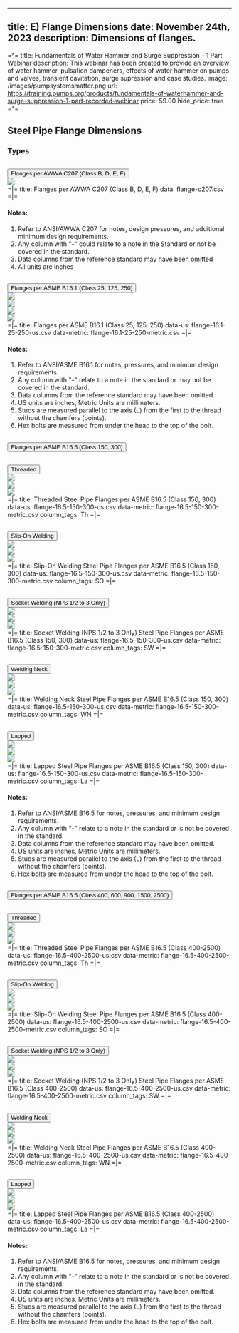 -----
title: E) Flange Dimensions
date: November 24th, 2023
description: Dimensions of flanges.
-----

=^=
title: Fundamentals of Water Hammer and Surge Suppression - 1 Part Webinar
description: This webinar has been created to provide an overview of water hammer, pulsation dampeners, effects of water hammer on pumps and valves, transient cavitation, surge supression and case studies.
image: /images/pumpsystemsmatter.png
url: https://training.pumps.org/products/fundamentals-of-waterhammer-and-surge-suppression-1-part-recorded-webinar
price: 59.00
hide_price: true
=^=

## Steel Pipe Flange Dimensions

### Types
<div class="accordion" id="accordionPanelsStayOpenExample">
    <div class="accordion-item mt-2 blue-accordion" >
        <h2 class="accordion-header" id="headingOne" style="margin-bottom:0">
        <button class="accordion-button collapsed" type="button" data-bs-toggle="collapse"
            data-bs-target="#panelsStayOpen-collapseOne" aria-expanded="false">
            Flanges per AWWA C207 (Class B, D, E, F)
        </button>
        </h2>
        <div id="panelsStayOpen-collapseOne" class="accordion-collapse collapse" aria-labelledby="headingOne">
            <div class="accordion-body">
                <div class="row">
                    <div class="col-6"><img src="./images/flange-c207.png "></div>
                </div>
                <div style="padding:0">
                    =|=
                    title: Flanges per AWWA C207 (Class B, D, E, F)
                    data: flange-c207.csv
                    =|=
                    <h4>Notes:</h4>
                    <ol type="1">
                    <li>Refer to ANSI/AWWA C207 for notes, design pressures, and additional minimum design requirements. </li>
                    <li>Any column with "-" could relate to a note in the Standard or not be covered in the standard.</li>
                    <li>Data columns from the reference standard may have been omitted</li>
                    <li>All units are inches</li>
                    </ol>
                </div>
            </div>
        </div> 
    </div> 
    <div class="accordion-item mt-2  blue-accordion" >
        <h2 class="accordion-header" id="headingOne-2" style="margin-bottom:0">
        <button class="accordion-button collapsed" type="button" data-bs-toggle="collapse"
            data-bs-target="#panelsStayOpen-collapseOne-2" aria-expanded="false">
            Flanges per ASME B16.1 (Class 25, 125, 250)
        </button>
        </h2>
        <div id="panelsStayOpen-collapseOne-2" class="accordion-collapse collapse" aria-labelledby="headingOne-2">
            <div class="accordion-body">
                <div class="row">
                    <div class="col-6"><img src="./images/flange-16.1-1.png "></div>
                    <div class="col-6"><img src="./images/flange-16.1-2.png "></div>
                </div>
                <div class="row">
                    <div class="col-6"><img src="./images/flange-hexbolt-threaded.png "></div>
                    <div class="col-6"><img src="./images/flange-stud-threaded.png "></div>
                </div>
                <div style="padding:0">
                    =|=
                    title: Flanges per ASME B16.1 (Class 25, 125, 250)
                    data-us: flange-16.1-25-250-us.csv
                    data-metric: flange-16.1-25-250-metric.csv
                    =|=
                    <h4>Notes:</h4>
                    <ol type="1">
                    <li>Refer to ANSI/ASME B16.1 for notes, pressures, and minimum design requirements. </li>
                    <li>Any column with "-" relate to a note in the standard or may not be covered in the standard.</li>
                    <li>Data columns from the reference standard may have been omitted.</li>
                    <li>US units are inches, Metric Units are millimeters.</li>
                    <li>Studs are measured parallel to the axis (L) from the first to the thread without the chamfers (points). </li>
                    <li>Hex bolts are measured from under the head to the top of the bolt.</li>
                    </ol>
                </div>
            </div>
        </div> 
    </div>  
    <div class="accordion-item mt-2 blue-accordion" >
        <h2 class="accordion-header" id="headingOne-3" style="margin-bottom:0">
        <button class="accordion-button collapsed" type="button" data-bs-toggle="collapse"
            data-bs-target="#panelsStayOpen-collapseOne-3" aria-expanded="false">
            Flanges per ASME B16.5 (Class 150, 300)
        </button>
        </h2>
        <div id="panelsStayOpen-collapseOne-3" class="accordion-collapse collapse" aria-labelledby="headingOne-3">
            <div class="accordion-body">
                <div class="accordion" id="flanges-150-300">
                    <div class="accordion-item mt-2 green-accordion">
                        <h2 class="accordion-header" id="flanges-threaded-header" style="margin-bottom:0">
                        <button class="accordion-button collapsed" type="button" data-bs-toggle="collapse"
                            data-bs-target="#flanges-threaded" aria-expanded="false">
                            Threaded
                        </button>
                        </h2>
                        <div id="flanges-threaded" class="accordion-collapse collapse" aria-labelledby="flanges-threaded-header">
                            <div class="accordion-body">
                                <div class="row">
                                    <div class="col-6"><img src="./images/flange-16.5-threaded.png" style="max-height:150px"></div>
                                </div>
                                <div class="row">
                                    <div class="col-6"><img src="./images/flange-hexbolt-threaded.png "></div>
                                    <div class="col-6"><img src="./images/flange-stud-threaded.png "></div>
                                </div>
                                <div>
                                    =|=
                                    title: Threaded Steel Pipe Flanges per ASME B16.5 (Class 150, 300)
                                    data-us: flange-16.5-150-300-us.csv
                                    data-metric: flange-16.5-150-300-metric.csv
                                    column_tags: Th
                                    =|=
                                </div>
                            </div>
                        </div>
                    </div>
                    <div class="accordion-item mt-2 green-accordion">
                        <h2 class="accordion-header" id="flanges-slipon-header" style="margin-bottom:0">
                        <button class="accordion-button collapsed" type="button" data-bs-toggle="collapse"
                            data-bs-target="#flanges-slipon" aria-expanded="false">
                            Slip-On Welding
                        </button>
                        </h2>
                        <div id="flanges-slipon" class="accordion-collapse collapse" aria-labelledby="flanges-slipon-header">
                            <div class="accordion-body">
                                <div class="row">
                                    <div class="col-6"><img src="./images/flange-16.5-slipon-welding.png" style="max-height:150px"></div>
                                </div>
                                <div class="row">
                                    <div class="col-6"><img src="./images/flange-hexbolt-threaded.png "></div>
                                    <div class="col-6"><img src="./images/flange-stud-threaded.png "></div>
                                </div>
                                <div style="padding:0">
                                    =|=
                                    title: Slip-On Welding Steel Pipe Flanges per ASME B16.5 (Class 150, 300)
                                    data-us: flange-16.5-150-300-us.csv
                                    data-metric: flange-16.5-150-300-metric.csv
                                    column_tags: SO
                                    =|=
                                </div>
                            </div>
                        </div>
                    </div>
                    <div class="accordion-item mt-2 green-accordion">
                        <h2 class="accordion-header" id="flanges-socket-weld-header" style="margin-bottom:0">
                        <button class="accordion-button collapsed" type="button" data-bs-toggle="collapse"
                            data-bs-target="#flanges-socket-weld" aria-expanded="false">
                            Socket Welding (NPS 1/2 to 3 Only)
                        </button>
                        </h2>
                        <div id="flanges-socket-weld" class="accordion-collapse collapse" aria-labelledby="flanges-socket-weld-header">
                            <div class="accordion-body">
                                <div class="row">
                                    <div class="col-6"><img src="./images/flange-16.5-socket-welded.png" style="max-height:150px"></div>
                                </div>
                                <div class="row">
                                    <div class="col-6"><img src="./images/flange-hexbolt-threaded.png "></div>
                                    <div class="col-6"><img src="./images/flange-stud-threaded.png "></div>
                                </div>
                                <div style="padding:0">
                                    =|=
                                    title: Socket Welding (NPS 1/2 to 3 Only) Steel Pipe Flanges per ASME B16.5 (Class 150, 300)
                                    data-us: flange-16.5-150-300-us.csv
                                    data-metric: flange-16.5-150-300-metric.csv
                                    column_tags: SW
                                    =|=
                                </div>
                            </div>
                        </div>
                    </div>
                    <div class="accordion-item mt-2 green-accordion">
                        <h2 class="accordion-header" id="flanges-welding-neck-header" style="margin-bottom:0">
                        <button class="accordion-button collapsed" type="button" data-bs-toggle="collapse"
                            data-bs-target="#flanges-welding-neck" aria-expanded="false">
                            Welding Neck
                        </button>
                        </h2>
                        <div id="flanges-welding-neck" class="accordion-collapse collapse" aria-labelledby="flanges-welding-neck-header">
                            <div class="accordion-body">
                                <div class="row">
                                    <div class="col-6"><img src="./images/flange-16.5-welding-neck.png" style="max-height:150px"></div>
                                </div>
                                <div class="row">
                                    <div class="col-6"><img src="./images/flange-hexbolt-threaded.png "></div>
                                    <div class="col-6"><img src="./images/flange-stud-threaded.png "></div>
                                </div>
                                <div style="padding:0">
                                    =|=
                                    title: Welding Neck Steel Pipe Flanges per ASME B16.5 (Class 150, 300)
                                    data-us: flange-16.5-150-300-us.csv
                                    data-metric: flange-16.5-150-300-metric.csv
                                    column_tags: WN
                                    =|=
                                </div>
                            </div>
                        </div>
                    </div>
                    <div class="accordion-item mt-2 green-accordion">
                        <h2 class="accordion-header" id="flanges-lapped-header" style="margin-bottom:0">
                        <button class="accordion-button collapsed" type="button" data-bs-toggle="collapse"
                            data-bs-target="#flanges-lapped" aria-expanded="false">
                            Lapped
                        </button>
                        </h2>
                        <div id="flanges-lapped" class="accordion-collapse collapse" aria-labelledby="flanges-lapped-header">
                            <div class="accordion-body">
                                <div class="row">
                                    <div class="col-6"><img src="./images/flange-16.5-lapped.png" style="max-height:150px"></div>
                                </div>
                                <div class="row">
                                    <div class="col-6"><img src="./images/flange-hexbolt-threaded.png "></div>
                                    <div class="col-6"><img src="./images/flange-stud-threaded.png "></div>
                                </div>
                                <div style="padding:0">
                                    =|=
                                    title: Lapped Steel Pipe Flanges per ASME B16.5 (Class 150, 300)
                                    data-us: flange-16.5-150-300-us.csv
                                    data-metric: flange-16.5-150-300-metric.csv
                                    column_tags: La
                                    =|=
                                </div>
                            </div>
                        </div>
                    </div>
                    <div class="mt-2">
                        <h4>Notes:</h4>
                        <ol type="1">
                            <li>Refer to ANSI/ASME B16.5 for notes, pressures, and minimum design requirements. </li>
                            <li>Any column with "-" relate to a note in the standard or is not be covered in the standard.</li>
                            <li>Data columns from the reference standard may have been omitted.</li>
                            <li>US units are inches, Metric Units are millimeters.</li>
                            <li>Studs are measured parallel to the axis (L) from the first to the thread without the chamfers (points).</li>
                            <li>Hex bolts are measured from under the head to the top of the bolt.</li>
                        </ol>
                    </div>
                </div>
            </div>
        </div> 
    </div>  
    <div class="accordion-item mt-2 blue-accordion" >
        <h2 class="accordion-header" id="headingOne-4" style="margin-bottom:0">
        <button class="accordion-button collapsed" type="button" data-bs-toggle="collapse"
            data-bs-target="#panelsStayOpen-collapseOne-4" aria-expanded="false">
            Flanges per ASME B16.5 (Class 400, 600, 900, 1500, 2500)
        </button>
        </h2>
        <div id="panelsStayOpen-collapseOne-4" class="accordion-collapse collapse" aria-labelledby="headingOne-4">
            <div class="accordion-body">
                <div class="accordion" id="flanges-400-2500">
                    <div class="accordion-item mt-2 green-accordion">
                        <h2 class="accordion-header" id="flanges-400-threaded-header" style="margin-bottom:0">
                        <button class="accordion-button collapsed" type="button" data-bs-toggle="collapse"
                            data-bs-target="#flanges-400-threaded" aria-expanded="false">
                            Threaded
                        </button>
                        </h2>
                        <div id="flanges-400-threaded" class="accordion-collapse collapse" aria-labelledby="flanges-400-threaded-header">
                            <div class="accordion-body">
                                <div class="row">
                                    <div class="col-6"><img src="./images/flange-16.5-threaded.png" style="max-height:150px"></div>
                                </div>
                                <div class="row">
                                    <div class="col-6"><img src="./images/flange-hexbolt-threaded.png "></div>
                                    <div class="col-6"><img src="./images/flange-stud-threaded.png "></div>
                                </div>
                                <div>
                                    =|=
                                    title: Threaded Steel Pipe Flanges per ASME B16.5 (Class 400-2500)
                                    data-us: flange-16.5-400-2500-us.csv
                                    data-metric: flange-16.5-400-2500-metric.csv
                                    column_tags: Th
                                    =|=
                                </div>
                            </div>
                        </div>
                    </div>
                    <div class="accordion-item mt-2 green-accordion">
                        <h2 class="accordion-header" id="flanges-400-slipon-header" style="margin-bottom:0">
                        <button class="accordion-button collapsed" type="button" data-bs-toggle="collapse"
                            data-bs-target="#flanges-400-slipon" aria-expanded="false">
                            Slip-On Welding
                        </button>
                        </h2>
                        <div id="flanges-400-slipon" class="accordion-collapse collapse" aria-labelledby="flanges-400-slipon-header">
                            <div class="accordion-body">
                                <div class="row">
                                    <div class="col-6"><img src="./images/flange-16.5-slipon-welding.png" style="max-height:150px"></div>
                                </div>
                                <div class="row">
                                    <div class="col-6"><img src="./images/flange-hexbolt-threaded.png "></div>
                                    <div class="col-6"><img src="./images/flange-stud-threaded.png "></div>
                                </div>
                                <div style="padding:0">
                                    =|=
                                    title: Slip-On Welding Steel Pipe Flanges per ASME B16.5 (Class 400-2500)
                                    data-us: flange-16.5-400-2500-us.csv
                                    data-metric: flange-16.5-400-2500-metric.csv
                                    column_tags: SO
                                    =|=
                                </div>
                            </div>
                        </div>
                    </div>
                    <div class="accordion-item mt-2 green-accordion">
                        <h2 class="accordion-header" id="flanges-400-socket-weld-header" style="margin-bottom:0">
                        <button class="accordion-button collapsed" type="button" data-bs-toggle="collapse"
                            data-bs-target="#flanges-400-socket-weld" aria-expanded="false">
                            Socket Welding (NPS 1/2 to 3 Only)
                        </button>
                        </h2>
                        <div id="flanges-400-socket-weld" class="accordion-collapse collapse" aria-labelledby="flanges-400-socket-weld-header">
                            <div class="accordion-body">
                                <div class="row">
                                    <div class="col-6"><img src="./images/flange-16.5-socket-welded.png" style="max-height:150px"></div>
                                </div>
                                <div class="row">
                                    <div class="col-6"><img src="./images/flange-hexbolt-threaded.png "></div>
                                    <div class="col-6"><img src="./images/flange-stud-threaded.png "></div>
                                </div>
                                <div style="padding:0">
                                    =|=
                                    title: Socket Welding (NPS 1/2 to 3 Only) Steel Pipe Flanges per ASME B16.5 (Class 400-2500)
                                    data-us: flange-16.5-400-2500-us.csv
                                    data-metric: flange-16.5-400-2500-metric.csv
                                    column_tags: SW
                                    =|=
                                </div>
                            </div>
                        </div>
                    </div>
                    <div class="accordion-item mt-2 green-accordion">
                        <h2 class="accordion-header" id="flanges-400-welding-neck-header" style="margin-bottom:0">
                        <button class="accordion-button collapsed" type="button" data-bs-toggle="collapse"
                            data-bs-target="#flanges-400-welding-neck" aria-expanded="false">
                            Welding Neck
                        </button>
                        </h2>
                        <div id="flanges-400-welding-neck" class="accordion-collapse collapse" aria-labelledby="flanges-400-welding-neck-header">
                            <div class="accordion-body">
                                <div class="row">
                                    <div class="col-6"><img src="./images/flange-16.5-welding-neck.png" style="max-height:150px"></div>
                                </div>
                                <div class="row">
                                    <div class="col-6"><img src="./images/flange-hexbolt-threaded.png "></div>
                                    <div class="col-6"><img src="./images/flange-stud-threaded.png "></div>
                                </div>
                                <div style="padding:0">
                                    =|=
                                    title: Welding Neck Steel Pipe Flanges per ASME B16.5 (Class 400-2500)
                                    data-us: flange-16.5-400-2500-us.csv
                                    data-metric: flange-16.5-400-2500-metric.csv
                                    column_tags: WN
                                    =|=
                                </div>
                            </div>
                        </div>
                    </div>
                    <div class="accordion-item mt-2 green-accordion">
                        <h2 class="accordion-header" id="flanges-400-lapped-header" style="margin-bottom:0">
                        <button class="accordion-button collapsed" type="button" data-bs-toggle="collapse"
                            data-bs-target="#flanges-400-lapped" aria-expanded="false">
                            Lapped
                        </button>
                        </h2>
                        <div id="flanges-400-lapped" class="accordion-collapse collapse" aria-labelledby="flanges-400-lapped-header">
                            <div class="accordion-body">
                                <div class="row">
                                    <div class="col-6"><img src="./images/flange-16.5-lapped.png" style="max-height:150px"></div>
                                </div>
                                <div class="row">
                                    <div class="col-6"><img src="./images/flange-hexbolt-threaded.png "></div>
                                    <div class="col-6"><img src="./images/flange-stud-threaded.png "></div>
                                </div>
                                <div style="padding:0">
                                    =|=
                                    title: Lapped Steel Pipe Flanges per ASME B16.5 (Class 400-2500)
                                    data-us: flange-16.5-400-2500-us.csv
                                    data-metric: flange-16.5-400-2500-metric.csv
                                    column_tags: La
                                    =|=
                                </div>
                            </div>
                        </div>
                    </div>
                    <div class="mt-2">
                        <h4>Notes:</h4>
                        <ol type="1">
                            <li>Refer to ANSI/ASME B16.5 for notes, pressures, and minimum design requirements. </li>
                            <li>Any column with "-" relate to a note in the standard or is not be covered in the standard.</li>
                            <li>Data columns from the reference standard may have been omitted.</li>
                            <li>US units are inches, Metric Units are millimeters.</li>
                            <li>Studs are measured parallel to the axis (L) from the first to the thread without the chamfers (points).</li>
                            <li>Hex bolts are measured from under the head to the top of the bolt.</li>
                        </ol>
                    </div>
                </div>
            </div>
        </div>
    </div>  
</div>
